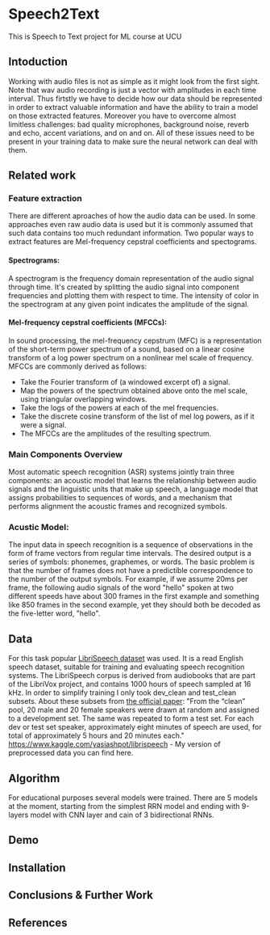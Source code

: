 # Speech2Text
This is Speech to Text project for ML course at UCU
## Intoduction
Working with audio files is not as simple as it might look from the first sight. Note that wav audio recording is just a vector with amplitudes in each time interval. Thus firtstly we have to decide how our data should be represented in order to extract valuable information and have the ability to train a model on those extracted features. Moreover you have to overcome almost limitless challenges: bad quality microphones, background noise, reverb and echo, accent variations, and on and on. All of these issues need to be present in your training data to make sure the neural network can deal with them. 
## Related work
### Feature extraction
There are different aproaches of how the audio data can be used. In some approaches even raw audio data is used but it is commonly assumed that such data contains too much redundant information. Two popular ways to extract features are Mel-frequency cepstral coefficients and spectograms.

#### Spectrograms:
A spectrogram is the frequency domain representation of the audio signal through time. It's created by splitting the audio signal into component frequencies and plotting them with respect to time. The intensity of color in the spectrogram at any given point indicates the amplitude of the signal.

#### Mel-frequency cepstral coefficients (MFCCs):
In sound processing, the mel-frequency cepstrum (MFC) is a representation of the short-term power spectrum of a sound, based on a linear cosine transform of a log power spectrum on a nonlinear mel scale of frequency.
MFCCs are commonly derived as follows:

* Take the Fourier transform of (a windowed excerpt of) a signal.
* Map the powers of the spectrum obtained above onto the mel scale, using triangular overlapping windows.
* Take the logs of the powers at each of the mel frequencies.
* Take the discrete cosine transform of the list of mel log powers, as if it were a signal.
* The MFCCs are the amplitudes of the resulting spectrum.

### Main Components Overview
Most automatic speech recognition (ASR) systems jointly train three components: an acoustic model that learns the relationship between audio signals and the linguistic units that make up speech, a language model that assigns probabilities to sequences of words, and a mechanism that performs alignment the acoustic frames and recognized symbols.

### Acustic Model:
The input data in speech recognition is a sequence of observations in the form of frame vectors from regular time intervals. The desired output is a series of symbols: phonemes, graphemes, or words. The basic problem is that the number of frames does not have a predictible correspondence to the number of the output symbols. For example, if we assume 20ms per frame, the following audio signals of the word "hello" spoken at two different speeds have about 300 frames in the first example and something like 850 frames in the second example, yet they should both be decoded as the five-letter word, "hello".

## Data
For this task popular [LibriSpeech dataset](http://www.openslr.org/12/) was used. It is a read English speech dataset, suitable for training and evaluating speech recognition systems. The LibriSpeech corpus is derived from audiobooks that are part of the LibriVox project, and contains 1000 hours of speech sampled at 16 kHz.
In order to simplify training I only took dev_clean and test_clean subsets. About these subsets from [the official paper](https://www.danielpovey.com/files/2015_icassp_librispeech.pdf): "From the “clean” pool, 20 male and 20 female speakers were drawn at random and assigned to a development set. The same was repeated to form a test set. For each dev or test set speaker, approximately eight minutes of speech are used, for total of approximately 5 hours and 20 minutes each."
https://www.kaggle.com/yasiashpot/librispeech - My version of preprocessed data you can find here.

## Algorithm
For educational purposes several models were trained. There are 5 models at the moment, starting from the simplest RRN model and ending with 9-layers model with CNN layer and cain of 3 bidirectional RNNs. 
## Demo
## Installation
## Conclusions & Further Work
## References

